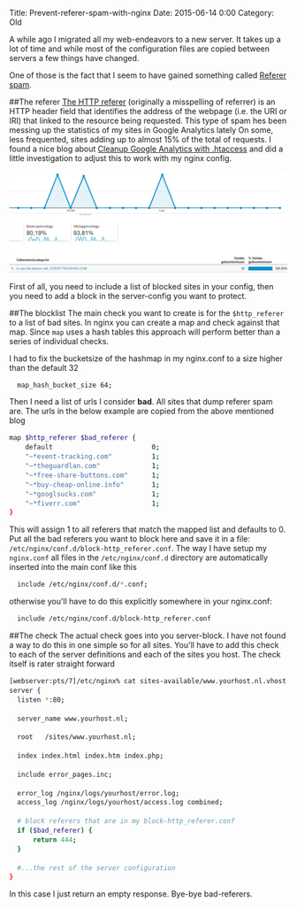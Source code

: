 Title: Prevent-referer-spam-with-nginx
Date: 2015-06-14 0:00
Category: Old

A while ago I migrated all my web-endeavors to a new server. It takes up a lot of time and while most of the configuration files are copied between servers a few things have changed.

One of those is the fact that I seem to have gained something called [Referer spam](https://en.wikipedia.org/wiki/Referer_spam).

##The referer
[The HTTP referer](https://en.wikipedia.org/wiki/HTTP_referer) (originally a misspelling of referrer) is an HTTP header field that identifies the address of the webpage (i.e. the URI or IRI) that linked to the resource being requested. This type of spam hes been messing up the statistics of my sites in Google Analytics lately On some, less frequented, sites adding up to almost 15% of the total of requests. I found a nice blog about [Cleanup Google Analytics with .htaccess](http://www.elgervanboxtel.nl/site/blog/cleanup-google-analytics-with-htaccess) and did a little investigation to adjust this to work with my nginx config.

![Strange looking stats](/images/posts/referer-spam.png)

First of all, you need to include a list of blocked sites in your config, then you need to add a block in the server-config you want to protect.

##The blocklist
The main check you want to create is for the `$http_referer` to a list of bad sites. In nginx you can create a map and check against that map. Since `map` uses a hash tables this approach will perform better than a series of individual checks.

I had to fix the bucketsize of the hashmap in my nginx.conf to a size higher than the default 32

```bash
  map_hash_bucket_size 64;
```

Then I need a list of urls I consider **bad**. All sites that dump referer spam are. The urls in the below example are copied from the above mentioned blog

```bash
map $http_referer $bad_referer {
    default                         0;
    "~*event-tracking.com"          1;
    "~*theguardlan.com"             1;
    "~*free-share-buttons.com"      1;
    "~*buy-cheap-online.info"       1;
    "~*googlsucks.com"              1;
    "~*fiverr.com"                  1;
}
```

This will assign 1 to all referers that match the mapped list and defaults to 0. Put all the bad referers you want to block here and save it in a file: `/etc/nginx/conf.d/block-http_referer.conf`. The way I have setup my `nginx.conf` all files in the `/etc/nginx/conf.d` directory are automatically inserted into the main conf like this


```bash
  include /etc/nginx/conf.d/*.conf;
```

otherwise you'll have to do this explicitly somewhere in your nginx.conf:

```bash
  include /etc/nginx/conf.d/block-http_referer.conf
```


##The check
The actual check goes into you server-block. I have not found a way to do this in one simple so for all sites. You'll have to add this check to each of the server definitions and each of the sites you host. The check itself is rater straight forward

```bash
[webserver:pts/7]/etc/nginx% cat sites-available/www.yourhost.nl.vhost
server {
  listen *:80;

  server_name www.yourhost.nl;

  root   /sites/www.yourhost.nl;

  index index.html index.htm index.php;

  include error_pages.inc;

  error_log /nginx/logs/yourhost/error.log;
  access_log /nginx/logs/yourhost/access.log combined;

  # block referers that are in my block-http_referer.conf
  if ($bad_referer) {
      return 444;
  }

  #...the rest of the server configuration
}
```

In this case I just return an empty response. Bye-bye bad-referers.
